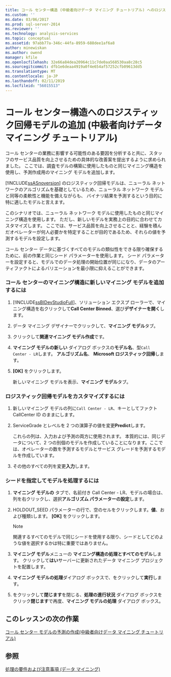 ```yaml
---
title: コール センター構造 (中級者向けデータ マイニング チュートリアル) へのロジスティック回帰モデルの追加 |Microsoft Docs
ms.custom: ''
ms.date: 03/06/2017
ms.prod: sql-server-2014
ms.reviewer: ''
ms.technology: analysis-services
ms.topic: conceptual
ms.assetid: 97abb77a-346c-44fa-8959-688dee1af6a8
author: minewiskan
ms.author: owend
manager: kfile
ms.openlocfilehash: 32e66a84dea20964c11c7de0aa568530aa8c28c5
ms.sourcegitcommit: dfb1e6deaa4919a0f4e654af57252cfb09613dd5
ms.translationtype: MT
ms.contentlocale: ja-JP
ms.lasthandoff: 02/11/2019
ms.locfileid: "56015513"
---
```

# <a name="adding-a-logistic-regression-model-to-the-call-center-structure-intermediate-data-mining-tutorial"></a>コール センター構造へのロジスティック回帰モデルの追加 (中級者向けデータ マイニング チュートリアル)
  コール センターの業務に影響する可能性のある要因を分析すると共に、スタッフのサービス品質を向上させるための具体的な改善案を提出するように求められました。 ここでは、調査モデルの構築に使用したものと同じマイニング構造を使用し、予測作成用のマイニング モデルを追加します。  
  
 [!INCLUDE[ssASnoversion](../includes/ssasnoversion-md.md)] のロジスティック回帰モデルは、ニューラル ネットワークのアルゴリズムを基礎としているため、ニューラル ネットワーク モデルと同等の柔軟性と機能を備えながらも、 バイナリ結果を予測するという目的に特に適したモデルと言えます。  
  
 このシナリオでは、ニューラル ネットワーク モデルに使用したものと同じマイニング構造を使用します。 ただし、新しいモデルを実務上の目的に合わせてカスタマイズします。 ここでは、サービス品質を向上させることと、経験を積んだオペレーターが何人必要かを特定することが目的であるため、それらの値を予測するモデルを設定します。  
  
 コール センター データに基づくすべてのモデルの類似性をできる限り確保するために、前の作業と同じシード パラメーターを使用します。 シード パラメーターを設定すると、モデルでのデータ処理の開始位置が同じになり、データのアーティファクトによるバリエーションを最小限に抑えることができます。  
  
### <a name="to-add-a-new-mining-model-to-the-call-center-mining-structure"></a>コール センターのマイニング構造に新しいマイニング モデルを追加するには  
  
1.  [!INCLUDE[ssBIDevStudioFull](../includes/ssbidevstudiofull-md.md)]、ソリューション エクスプ ローラーで、マイニング構造を右クリックして**Call Center Binned**、選び**デザイナーを開く**します。  
  
2.  データ マイニング デザイナーでクリックして、**マイニング モデル**タブ。  
  
3.  クリックして**関連マイニング モデル作成**です。  
  
4.  **マイニング モデルの新しい** ダイアログ ボックスの**モデル名**、型`Call Center - LR`します。  **アルゴリズム名**、 **Microsoft ロジスティック回帰**します。  
  
5.  **[OK]** をクリックします。  
  
     新しいマイニング モデルを表示、**マイニング モデル**タブ。  
  
### <a name="to-customize-the-logistic-regression-model"></a>ロジスティック回帰モデルをカスタマイズするには  
  
1.  新しいマイニング モデルの列に`Call Center - LR`、キーとしてファクト CallCenter ID のままにします。  
  
2.  ServiceGrade とレベルを 2 つの演算子の値を変更**Predict**します。  
  
     これらの列は、入力および予測の両方に使用されます。 本質的には、同じデータについて、2 つの別個のモデルを作成していることになります。ここでは、オペレーターの数を予測するモデルとサービス グレードを予測するモデルを作成しています。  
  
3.  その他のすべての列を変更**入力**します。  
  
### <a name="to-specify-the-seed-and-process-the-models"></a>シードを指定してモデルを処理するには  
  
1.  **マイニング モデルの** タブで、名前付き Call Center - LR、モデルの場合は、列を右クリックし、選択**アルゴリズム パラメーターの設定**します。  
  
2.  HOLDOUT_SEED パラメーターの行で、空のセルをクリックします。**値**、および種類`1`します。 **[OK]** をクリックします。  
  
    > [!NOTE]  
    >  関連するすべてのモデルで同じシードを使用する限り、シードとしてどのような値を選択するかは特に重要ではありません。  
  
3.  **マイニング モデル**メニューの **マイニング構造の処理とすべてのモデル**します。 クリックして**はい**サーバーに更新されたデータ マイニング プロジェクトを配置します。  
  
4.  **マイニング モデルの処理**ダイアログ ボックスで、をクリックして**実行**します。  
  
5.  をクリックして**閉じます**を閉じる、**処理の進行状況** ダイアログ ボックスをクリック**閉じます**で再度、**マイニング モデルの処理** ダイアログ ボックス。  
  
## <a name="next-task-in-lesson"></a>このレッスンの次の作業  
 [コール センター モデルの予測の作成&#40;中級者向けデータ マイニング チュートリアル&#41;](../../2014/tutorials/create-predictions-call-center-models-intermediate-data-mining-tutorial.md)  
  
## <a name="see-also"></a>参照  
 [処理の要件および注意事項 &#40;データ マイニング&#41;](../../2014/analysis-services/data-mining/processing-requirements-and-considerations-data-mining.md)  
  
  
